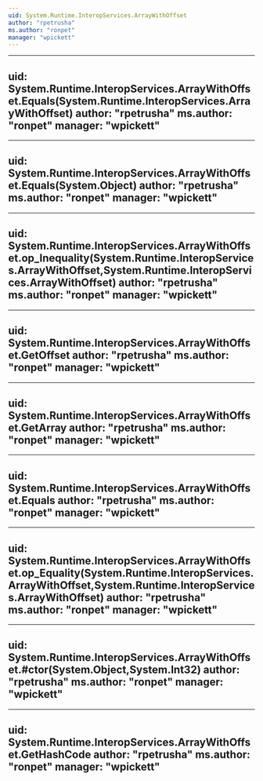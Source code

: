 ```yaml
---
uid: System.Runtime.InteropServices.ArrayWithOffset
author: "rpetrusha"
ms.author: "ronpet"
manager: "wpickett"
---
```


---
uid: System.Runtime.InteropServices.ArrayWithOffset.Equals(System.Runtime.InteropServices.ArrayWithOffset)
author: "rpetrusha"
ms.author: "ronpet"
manager: "wpickett"
---

---
uid: System.Runtime.InteropServices.ArrayWithOffset.Equals(System.Object)
author: "rpetrusha"
ms.author: "ronpet"
manager: "wpickett"
---

---
uid: System.Runtime.InteropServices.ArrayWithOffset.op_Inequality(System.Runtime.InteropServices.ArrayWithOffset,System.Runtime.InteropServices.ArrayWithOffset)
author: "rpetrusha"
ms.author: "ronpet"
manager: "wpickett"
---

---
uid: System.Runtime.InteropServices.ArrayWithOffset.GetOffset
author: "rpetrusha"
ms.author: "ronpet"
manager: "wpickett"
---

---
uid: System.Runtime.InteropServices.ArrayWithOffset.GetArray
author: "rpetrusha"
ms.author: "ronpet"
manager: "wpickett"
---

---
uid: System.Runtime.InteropServices.ArrayWithOffset.Equals
author: "rpetrusha"
ms.author: "ronpet"
manager: "wpickett"
---

---
uid: System.Runtime.InteropServices.ArrayWithOffset.op_Equality(System.Runtime.InteropServices.ArrayWithOffset,System.Runtime.InteropServices.ArrayWithOffset)
author: "rpetrusha"
ms.author: "ronpet"
manager: "wpickett"
---

---
uid: System.Runtime.InteropServices.ArrayWithOffset.#ctor(System.Object,System.Int32)
author: "rpetrusha"
ms.author: "ronpet"
manager: "wpickett"
---

---
uid: System.Runtime.InteropServices.ArrayWithOffset.GetHashCode
author: "rpetrusha"
ms.author: "ronpet"
manager: "wpickett"
---
